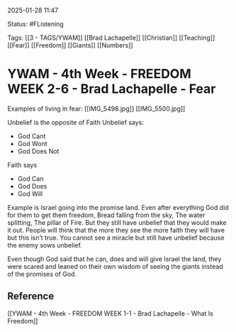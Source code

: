 2025-01-28 11:47

Status: #FListening 

Tags: [[3 - TAGS/YWAM]] [[Brad Lachapelle]] [[Christian]] [[Teaching]] [[Fear]] [[Freedom]] [[Giants]] [[Numbers]] 

# YWAM - 4th Week - FREEDOM WEEK 2-6 - Brad Lachapelle - Fear

Examples of living in fear:
[[IMG_5498.jpg]]
[[IMG_5500.jpg]]


Unbelief is the opposite of Faith
Unbelief says:
- God Cant
- God Wont
- God Does Not

Faith says
- God Can
- God Does
- God Will

Example is Israel going into the promise land.
Even after everything God did for them to get them freedom, Bread falling from the sky, The water splitting, The pillar of Fire.
But they still have unbelief that they would make it out.
People will think that the more they see the more faith they will have but this isn’t true.
You cannot see a miracle but still have unbelief because the enemy sows unbelief.

Even though God said that he can, does and will give Israel the land, they were scared and leaned on their own wisdom of seeing the giants instead of the promises of God.

## Reference

[[YWAM - 4th Week - FREEDOM WEEK 1-1 - Brad Lachapelle - What Is Freedom]]